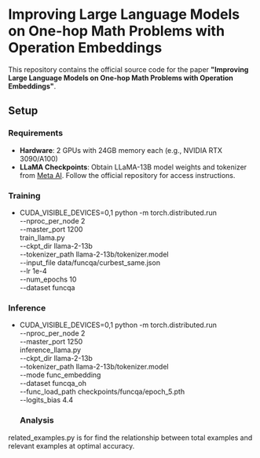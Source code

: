 # Improving Large Language Models on One-hop Math Problems with Operation Embeddings

This repository contains the official source code for the paper **"Improving Large Language Models on One-hop Math Problems with Operation Embeddings"**.

## Setup

### Requirements
- **Hardware**: 2 GPUs with 24GB memory each (e.g., NVIDIA RTX 3090/A100)
- **LLaMA Checkpoints**: Obtain LLaMA-13B model weights and tokenizer from [Meta AI](https://github.com/facebookresearch/llama). Follow the official repository for access instructions.

### Training
- CUDA_VISIBLE_DEVICES=0,1 python -m torch.distributed.run \
--nproc_per_node 2 \
--master_port 1200 \
train_llama.py \
--ckpt_dir llama-2-13b \
--tokenizer_path llama-2-13b/tokenizer.model \
--input_file data/funcqa/curbest_same.json \
--lr 1e-4 \
--num_epochs 10 \
--dataset funcqa

  
### Inference
- CUDA_VISIBLE_DEVICES=0,1 python -m torch.distributed.run \
--nproc_per_node 2 \
--master_port 1250 \
inference_llama.py \
--ckpt_dir llama-2-13b \
--tokenizer_path llama-2-13b/tokenizer.model \
--mode func_embedding \
--dataset funcqa_oh \
--func_load_path checkpoints/funcqa/epoch_5.pth \
--logits_bias 4.4

  ### Analysis
related_examples.py is for find the relationship between total examples and relevant examples at optimal accuracy.
